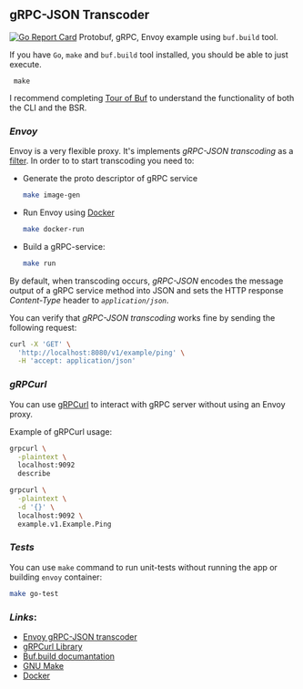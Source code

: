 ## gRPC-JSON Transcoder 
[![Go Report Card](https://goreportcard.com/badge/github.com/abstractbreazy/grpc-sandbox)](https://goreportcard.com/report/github.com/abstractbreazy/grpc-sandbox)
Protobuf, gRPC, Envoy    example using `buf.build` tool.

If you have `Go`, `make` and `buf.build` tool installed, you should be able to just execute.

```shell
 make
```

I recommend completing [Tour of Buf](https://docs.buf.build/tour/introduction)  to understand the functionality  of both the CLI and the BSR.


### *Envoy*

Envoy is a very flexible proxy. It's implements *gRPC-JSON transcoding* as a [filter](https://www.envoyproxy.io/docs/envoy/latest/configuration/http/http_filters/grpc_stats_filter).
In order to to start transcoding you need to:

- Generate the proto descriptor of gRPC service   
    ```bash
    make image-gen 
    ```
- Run Envoy using [Docker](https://docs.docker.com/get-docker/) 
    ```bash
    make docker-run 
    ```
- Build a gRPC-service:
    ```bash 
    make run 
    ```

By default, when transcoding occurs, *gRPC-JSON* encodes the message output of a gRPC service method into JSON and sets the HTTP response *Content-Type* header to *`application/json`*.  

You can verify that *gRPC-JSON transcoding* works fine by sending the following request:

``` bash
curl -X 'GET' \
  'http://localhost:8080/v1/example/ping' \
  -H 'accept: application/json'
```

### *gRPCurl*

You can use [gRPCurl](https://github.com/fullstorydev/grpcurl) to interact with gRPC server without using an Envoy proxy.

Example of gRPCurl usage: 

```bash
grpcurl \
  -plaintext \
  localhost:9092 
  describe                     

grpcurl \
  -plaintext \
  -d '{}' \
  localhost:9092 \ 
  example.v1.Example.Ping
```

### *Tests*

You can use `make` command to run unit-tests without running the app or building `envoy` container:

```bash 
make go-test 
  ```

### *Links*:
- [Envoy gRPC-JSON transcoder](https://www.envoyproxy.io/docs/envoy/latest/configuration/http/http_filters/grpc_json_transcoder_filter)
- [gRPCurl Library](https://github.com/fullstorydev/grpcurl)
- [Buf.build documantation](https://docs.buf.build/introduction)
- [GNU Make](https://www.gnu.org/software/make/)
- [Docker](https://docs.docker.com/get-docker/)

